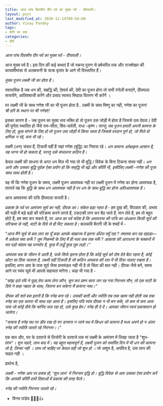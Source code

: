 ```yaml
---
title: आज पांच दिवसीय दीप पर्व का मुख्य पर्व - दीपावली।
layout: post
last_modified_at: 2020-11-14T08:56:00
author: Vinay Pandey
tags:
- शनि का सच
categories:
- दीर्घ
---
```

*आज पांच दिवसीय दीप पर्व का मुख्य पर्व - दीपावली।*

आज मुख्य पर्व है। इस दिन क़ी कई कथाएं हैं जो स्कन्द पुराण से हर्षचरित तक और राजशेखर की काव्यमीमांसा से अलबरूनी के यात्रा वृतांत के आगे भी विस्तारित हैं। 

*मुख्य पूजन लक्ष्मी जी का होता है।*

स्वाभाविक है जब धन की, सम्रद्धि की, ऐश्वर्य की, देवी का पूजन होगा तो सभी रंगोली बनाएंगे, दीपमाला सजायेंगे, आतिशबाजी करेंगे और प्रसाद स्वरूप मिष्ठान्न वितरण भी करेंगें ।

पर लक्ष्मी जी के साथ गणेश जी का भी पूजन होता है.. लक्ष्मी के साथ विष्णु का नही, गणेश का पूजन!  
*श्री हरि के स्थान पर श्री गणेश!!*

इसका कारण है - जब पूजन का मुख्य भाव भक्ति हो तो पूजन उस जोड़ी में होता है जिससे उस देवता / देवी की पूर्णता स्थापित हो  जैसे राम-सीता, शिव-पार्वती, राधा -कृष्ण। परन्तु *जब पूजन हमारी अपनी कामना के लिए हो, कुछ मांगने के लिए हो तो पूजन उस जोड़ी में किया जाता है जिससे वरदान पूर्ण हो, जो मिले वो क्षणिक न रहे, बना भी रहे।*

लक्ष्मी (धन) चंचल हैं, टिकती वहीं हैं जहां गणेश (बुद्धि) का निवास रहे। *धन कमाना अपेक्षकृत आसान है, यह भाग्य भी हो सकता है, परन्तु उसे संभालना कठिन है।* 

केवल लक्ष्मी की साधना से अगर धन मिल भी गया तो भी बुद्धि / विवेक के बिना टिकना संभव नही। *धन आये और उसका बुद्धि पूर्वक ऐसा प्रयोग हो कि समृद्धि भी बढ़े और कीर्ति भी, इसीलिए लक्ष्मी -गणेश की पूजा साथ साथ होती है।*

यह भी कि गणेश पूजन के समय, लक्ष्मी पूजन आवश्यक नही पर लक्ष्मी पूजन में गणेश का होना आवश्यक है, तात्पर्य यह कि *बुद्धि के साथ धन आवश्यक नही है पर धन के साथ बुद्धि का होना अतिआवश्यक है।* 

आज अमावस्या की रात्रि दीपमाला सजती है। 

*प्रकाश के पर्व पर आमंत्रण सूर्य का नही, दीपक का। संकेत बड़ा गहरा है* - हम दुख की, विपन्नता की, अभाव की घड़ी में बड़े बड़ों की परिक्रमा करने लगते हैं, टकटकी लगा कर बैठ जाते हैं, मान लेते हैं, हम तो बहुत छोटे हैं, हम क्या कर सकते हैं, पर *आज का पर्व संदेश है कि अमावस्या की रात्रि का अंधकार किसी सूर्य की परिक्रमा से नही, माटी के दिये से ही मिट सकता है।* बालकवि बैरागी जी के शब्दों में -

_"आज मैंने सूर्य से बस ज़रा सा यूँ कहा_
_आपके साम्राज्य में इतना अँधेरा क्यूँ रहा ?_
_तमतमा कर वह दहाड़ा— मैं अकेला क्या करूँ ?_
_तुम निकम्मों के लिए मैं ही भला कब तक मरूँ ?_
_आकाश की आराधना के चक्करों में मत पड़ो_
_संग्राम यह घनघोर है, कुछ मैं लड़ूँ कुछ तुम लड़ो।’’_

*अमावस सब के जीवन मे आती है, फर्क सिर्फ इतना होता है कि कोई सूर्य को दोष देते बैठा रहता है, कोई छोटा सा दिया जलाता है, लक्ष्मी वहीं टिकती हैं जो कठिन अमावस की रात में भी दिया जलाए रखता है।* इसलिए अगर आप के पास सूर्य जैसा प्रभामंडल नही भी है तो चिंता की बात नही। दीपक जैसे बनें, समय आने पर स्वंय सूर्य भी आपसे सहायता मांगेगा। कहा भी गया है - 

_"सांझ ढले रवि ने पूछा,मेरा काम लेगा कौन,_
_सुन कर प्रश्न सारा जग रह गया निरन्तर मौन,_
_तो एक माटी के दिये ने कहा नम्रता के साथ,_ 
_जितना बन सकेगा मैं करूंगा नाथ।"_

 *दीपक की शर्त बस इतनी है कि स्नेह बना रहे। उसकी बाती और ज्योति तब तक खत्म नही होती जब तक स्नेह का एक कतरा भी साथ रहा आता है। इसलिए यदि स्वंय दीपक न भी बन सकें, तो कम से कम आस पास जो कोई दीये कि मानिंद जल रहा हो, उसे कुछ प्रेम / स्नेह ही दे दें। आपका जीवन स्वयं प्रकाशवान हो जायेगा।*

_"याचना है स्नेह पथ पर डीप रख दो_
_पग डगमगा न जाये पथ में किधर को_
_कामना है मध्य अपने हो न अंतर_
_स्नेह की ज्योति जलते रहे निरंन्तर।।"_

एक बात और, घर के दरवाजे से तिजोरी के दरवाजे तक मां लक्ष्मी के आमंत्रण में लिखा जाता है "शुभ-लाभ"। *शुभ पहले, लाभ बाद में। यह बहुत महत्वपूर्ण है, लक्ष्मी पूजन को समर्पित दिन में भी धन की कामना तो है, लिप्सा नही । लाभ तो चाहिए पर केवल वही जो शुभ हो ।* जो अशुभ है, अपवित्र है, उस लाभ की चाहत नही ।

प्रार्थना है, 

*लक्ष्मी - गणेश आप पर प्रसन्न हों, 'शुभ लाभ' में निरन्तर वृद्धि हो। बुद्धि विवेक से आप उसका ऐसा प्रयोग करें कि आपकी कीर्ति दसों दिशाओं में प्रकाश की तरह फैले।*

*स्नेह की ज्योति निरन्तर जलते रहे।*

- विनय पांडेय
🙏🌷🌷👍



